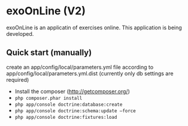 exoOnLine (V2)
========================

exoOnLine is an applicatin of exercises online.
This application is being developed.

Quick start (manually)
----------------------------------

create an app/config/local/parameters.yml file according to app/config/local/parameters.yml.dist (currently only db settings are required)

* Install the composer (http://getcomposer.org/)
* <code>php composer.phar install </code>
* <code>php app/console doctrine:database:create</code>
* <code>php app/console doctrine:schema:update –force</code>
* <code>php app/console doctrine:fixtures:load</code>
